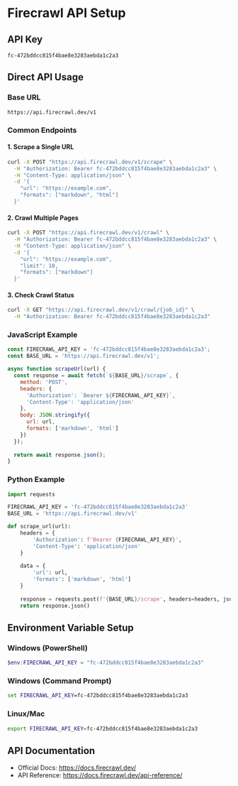 # Firecrawl API Setup

## API Key
```
fc-472bddcc815f4bae8e3283aebda1c2a3
```

## Direct API Usage

### Base URL
```
https://api.firecrawl.dev/v1
```

### Common Endpoints

#### 1. Scrape a Single URL
```bash
curl -X POST "https://api.firecrawl.dev/v1/scrape" \
  -H "Authorization: Bearer fc-472bddcc815f4bae8e3283aebda1c2a3" \
  -H "Content-Type: application/json" \
  -d '{
    "url": "https://example.com",
    "formats": ["markdown", "html"]
  }'
```

#### 2. Crawl Multiple Pages
```bash
curl -X POST "https://api.firecrawl.dev/v1/crawl" \
  -H "Authorization: Bearer fc-472bddcc815f4bae8e3283aebda1c2a3" \
  -H "Content-Type: application/json" \
  -d '{
    "url": "https://example.com",
    "limit": 10,
    "formats": ["markdown"]
  }'
```

#### 3. Check Crawl Status
```bash
curl -X GET "https://api.firecrawl.dev/v1/crawl/{job_id}" \
  -H "Authorization: Bearer fc-472bddcc815f4bae8e3283aebda1c2a3"
```

### JavaScript Example
```javascript
const FIRECRAWL_API_KEY = 'fc-472bddcc815f4bae8e3283aebda1c2a3';
const BASE_URL = 'https://api.firecrawl.dev/v1';

async function scrapeUrl(url) {
  const response = await fetch(`${BASE_URL}/scrape`, {
    method: 'POST',
    headers: {
      'Authorization': `Bearer ${FIRECRAWL_API_KEY}`,
      'Content-Type': 'application/json'
    },
    body: JSON.stringify({
      url: url,
      formats: ['markdown', 'html']
    })
  });
  
  return await response.json();
}
```

### Python Example
```python
import requests

FIRECRAWL_API_KEY = 'fc-472bddcc815f4bae8e3283aebda1c2a3'
BASE_URL = 'https://api.firecrawl.dev/v1'

def scrape_url(url):
    headers = {
        'Authorization': f'Bearer {FIRECRAWL_API_KEY}',
        'Content-Type': 'application/json'
    }
    
    data = {
        'url': url,
        'formats': ['markdown', 'html']
    }
    
    response = requests.post(f'{BASE_URL}/scrape', headers=headers, json=data)
    return response.json()
```

## Environment Variable Setup

### Windows (PowerShell)
```powershell
$env:FIRECRAWL_API_KEY = "fc-472bddcc815f4bae8e3283aebda1c2a3"
```

### Windows (Command Prompt)
```cmd
set FIRECRAWL_API_KEY=fc-472bddcc815f4bae8e3283aebda1c2a3
```

### Linux/Mac
```bash
export FIRECRAWL_API_KEY=fc-472bddcc815f4bae8e3283aebda1c2a3
```

## API Documentation
- Official Docs: https://docs.firecrawl.dev/
- API Reference: https://docs.firecrawl.dev/api-reference/